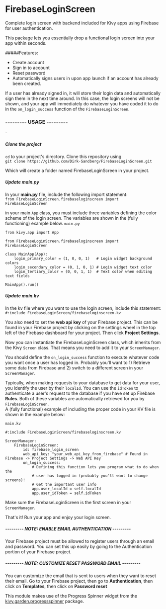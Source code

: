 # FirebaseLoginScreen
Complete login screen with backend included for Kivy apps using Firebase for
user authentication.

This package lets you essentially drop a functional login screen into your app
within seconds.

#####Features:
- Create account
- Sign in to account
- Reset password
- Automatically signs users in upon app launch if an account has already been created.

If a user has already signed in, it will store their login data and
automatically sign them in the next time around. In this case, the login screens
will not be shown, and your app will immediately do whatever you have coded it
to do in the `on_login_success` function of the `FirebaseLoginScreen`.

<h3><b>--------- USAGE ---------</b></h3>
-
<h5><b>Clone the project</b></h5>

`cd` to your project's directory. Clone this repository using <br>
`git clone https://github.com/Dirk-Sandberg/FirebaseLoginScreen.git`

Which will create a folder named FirebaseLoginScreen in your project.

<h5><b>Update main.py</b></h5>

In your <b>main.py</b> file, include the following import statement:<br>
`from FirebaseLoginScreen.firebaseloginscreen import FirebaseLoginScreen`

in your main `App` class, you must include three variables defining the color 
scheme of the login screen. The variables are shown in the (fully functioning)
example below.
`main.py`

    from kivy.app import App
    
    from FirebaseLoginScreen.firebaseloginscreen import FirebaseLoginScreen
    
    class MainApp(App):
        login_primary_color = (1, 0, 0, 1)   # Login widget background colors
        login_secondary_color = (0, 1, 0, 1) # Login widget text color
        login_tertiary_color = (0, 0, 1, 1)  # Text color when editing text fields
    
    MainApp().run()


<h5><b>Update main.kv</b></h5>

In the kv file where you want to use the login screen, include this statement:
<br>`#:include FirebaseLoginScreen/firebaseloginscreen.kv`

You also need to set the <b>web api key</b> of your Firebase project. This
can be found in your Firebase project by clicking on the settings wheel in the
top left of the Firebase dashboard for your project. Then click 
<b>Project Settings</b>.

Now you can instantiate the FirebaseLoginScreen class, which inherits from the
Kivy `Screen` class. That means you need to add it to your `ScreenManager`.

You should define the `on_login_success` function to execute whatever code you
want once a user has logged in. Probably you'll want to 1) Retrieve some data
from Firebase and 2) switch to a different screen in your `ScreenManager`.

Typically, when making requests to your database to get data for your user, you
identify the user by their `localId`. You can use the `idToken` to authenticate
a user's request to the database if you have set up Firebase <b>Rules</b>. Both
of these variables are automatically retrieved for you by `FirebaseLoginScreen`.<br>
A (fully functional) example of including the proper code in your KV file is
shown in the example below:

`main.kv`
    
    #:include FirebaseLoginScreen/firebaseloginscreen.kv

    ScreenManager:
        FirebaseLoginScreen:
            id: firebase_login_screen
            web_api_key: "your_web_api_key_from_firebase" # Found in Firebase -> Project Settings -> Web API Key
            on_login_success: 
                # Defining this function lets you program what to do when the
                # user has logged in (probably you'll want to change screens)!
                # Get the important user info
                app.user_localId = self.localId
                app.user_idToken = self.idToken

Make sure the FirebaseLoginScreen is the first screen in your `ScreenManager`.

That's it! Run your app and enjoy your login screen.

<h5><b>--------- NOTE: ENABLE EMAIL AUTHENTICATION ---------</b></h5>
Your Firebase project must be allowed to register users through an email and
password. You can set this up easily by going to the Authentication portion of your
Firebase project.

<h5><b>--------- NOTE: CUSTOMIZE RESET PASSWORD EMAIL ---------</b></h5>
You can customize the email that is sent to users when they want to reset their email.
Go to your Firebase project, then go to <b>Authentication</b>, then click on <b>Templates</b>,
then click on <b>Password reset</b>

This module makes use of the Progress Spinner widget from the
<a href="https://github.com/kivy-garden/garden.progressspinner" target=_blank>
kivy.garden.progressspinner</a> package. 


